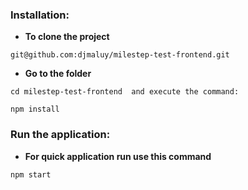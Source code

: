 ### Installation:

- **To clone the project**

```
git@github.com:djmaluy/milestep-test-frontend.git

```

- **Go to the folder**

```
cd milestep-test-frontend  and execute the command:

npm install

```

### Run the application:

- **For quick application run use this command**

```
npm start

```

<!--

страница профайла (редактирование)  ++
Переписать проект на сагу           ++
дизайн                              ++
Переписать на БЭМ
Переписать на SASS (scss)
заюзай sass
можешь юзать sass модули

загрузка картинки к задаче - прикрепить файл

Добавить пагинацию для tasks (метериаловскую) ++

Добавить jsonapi.rb гем на беке для сериалайзера и пагинации

-->
